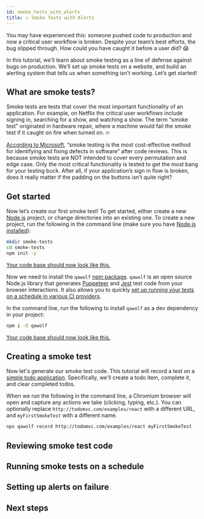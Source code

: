 ```yaml
---
id: smoke_tests_with_alerts
title: 🔥 Smoke Tests with Alerts
---
```


You may have experienced this: someone pushed code to production and now a critical user workflow is broken. Despite your team’s best efforts, the bug slipped through. How could you have caught it before a user did? 😱

In this tutorial, we’ll learn about smoke testing as a line of defense against bugs on production. We’ll set up smoke tests on a website, and build an alerting system that tells us when something isn’t working. Let’s get started!

## What are smoke tests?

Smoke tests are tests that cover the most important functionality of an application. For example, on Netflix the critical user workflows include signing in, searching for a show, and watching a show. The term “smoke test” originated in hardware repair, where a machine would fail the smoke test if it caught on fire when turned on. 🔥

[According to Microsoft](<https://docs.microsoft.com/en-us/previous-versions/ms182613(v=vs.80)?redirectedfrom=MSDN>), “smoke testing is the most cost-effective method for identifying and fixing defects in software” after code reviews. This is because smoke tests are NOT intended to cover every permutation and edge case. Only the most critical functionality is tested to get the most bang for your testing buck. After all, if your application’s sign in flow is broken, does it really matter if the padding on the buttons isn’t quite right?

## Get started

Now let’s create our first smoke test! To get started, either create a new [Node.js](ttps://nodejs.org) project, or change directories into an existing one. To create a new project, run the following in the command line (make sure you have [Node.js installed](https://nodejs.org/en/download/)):

```bash
mkdir smoke-tests
cd smoke-tests
npm init -y
```

[Your code base should now look like this.](https://github.com/qawolf/smoke-tests-example/tree/c3a20db89eee5cf5088ec304b1b8fc69c85d8c27)

Now we need to install the `qawolf` [npm package](https://www.npmjs.com/package/qawolf). `qawolf` is an open source Node.js library that generates [Puppeteer](https://pptr.dev/) and [Jest](https://jestjs.io/) test code from your browser interactions. It also allows you to quickly [set up running your tests on a schedule in various CI providers](set_up_ci).

In the command line, run the following to install `qawolf` as a dev dependency in your project:

```bash
npm i -D qawolf
```

[Your code base should now look like this.](https://github.com/qawolf/smoke-tests-example/tree/862744cb369b41d845321d5c03e60eb1aef42e05)

## Creating a smoke test

Now let's generate our smoke test code. This tutorial will record a test on a [simple todo application](http://todomvc.com/examples/react). Specifically, we'll create a todo item, complete it, and clear completed todos.

When we run the following in the command line, a Chromium browser will open and capture any actions we take (clicking, typing, etc.). You can optionally replace `http://todomvc.com/examples/react` with a different URL, and `myFirstSmokeTest` with a different name.

```bash
npx qawolf record http://todomvc.com/examples/react myFirstSmokeTest
```

## Reviewing smoke test code

## Running smoke tests on a schedule

## Setting up alerts on failure

## Next steps
